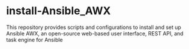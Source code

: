 # install-Ansible_AWX
This repository provides scripts and configurations to install and set up Ansible AWX, an open-source web-based user interface, REST API, and task engine for Ansible
